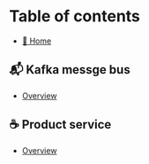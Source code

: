 # Table of contents

* [🏡 Home](../README.md)

## 📬 Kafka messge bus <a href="#kafka" id="kafka"></a>

* [Overview](kafka/overview.md)

## ☕ Product service

* [Overview](product-service/overview.md)
